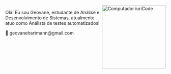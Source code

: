 <img src="https://raw.githubusercontent.com/MicaelliMedeiros/micaellimedeiros/master/image/computer-illustration.png" min-width="200px" max-width="200px" width="200px" align="right" alt="Computador iuriCode">

<p align="left"> 
  Olá! Eu sou Geovane, estudante de Análise e Desenvolvimento de Sistemas, atualmente atuo como Análista de testes automatizados!</strong>
</p>

<p align="left">
  💌 geovanehartmann@gmail.com 
</p>

